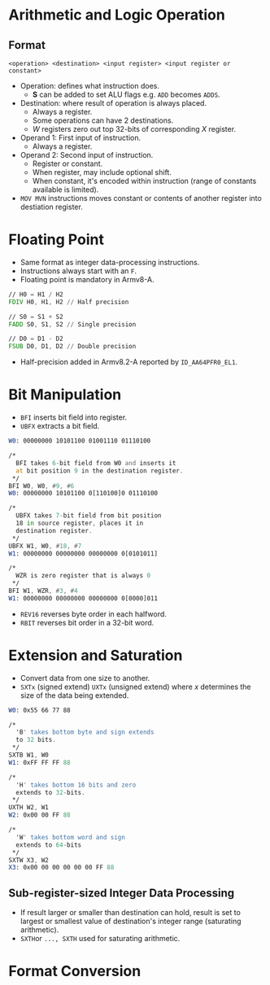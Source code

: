 <!--
  Author:  NE- https://github.com/NE-
  Date:    2022 September 06
  Purpose: ARM64 Data Processing notes.
-->

# Arithmetic and Logic Operation
## Format
```
<operation> <destination> <input register> <input register or constant>
```
- Operation: defines what instruction does.
  - **S** can be added to set ALU flags e.g. `ADD` becomes `ADDS`.
- Destination: where result of operation is always placed.
  - Always a register.
  - Some operations can have 2 destinations.
  - *W* registers zero out top 32-bits of corresponding *X* register.
- Operand 1: First input of instruction.
  - Always a register.
- Operand 2: Second input of instruction.
  - Register or constant.
  - When register, may include optional shift.
  - When constant, it's encoded within instruction (range of constants available is limited).
- `MOV MVN`  instructions moves constant or contents of another register into destiation register.

# Floating Point
- Same format as integer data-processing instructions.
- Instructions always start with an `F`.
- Floating point is mandatory in Armv8-A.
```asm
// H0 = H1 / H2
FDIV H0, H1, H2 // Half precision

// S0 = S1 + S2
FADD S0, S1, S2 // Single precision

// D0 = D1 - D2
FSUB D0, D1, D2 // Double precision
```
- Half-precision added in Armv8.2-A reported by `ID_AA64PFR0_EL1`.

# Bit Manipulation
- `BFI` inserts bit field into register.
- `UBFX` extracts a bit field.
```asm
W0: 00000000 10101100 01001110 01110100

/*
  BFI takes 6-bit field from W0 and inserts it 
  at bit position 9 in the destination register.
 */
BFI W0, W0, #9, #6
W0: 00000000 10101100 0[110100]0 01110100

/*
  UBFX takes 7-bit field from bit position
  18 in source register, places it in 
  destination register.
 */
UBFX W1, W0, #18, #7
W1: 00000000 00000000 00000000 0[0101011]

/*
  WZR is zero register that is always 0
 */
BFI W1, WZR, #3, #4
W1: 00000000 00000000 00000000 0[0000]011
```
- `REV16` reverses byte order in each halfword.
- `RBIT` reverses bit order in a 32-bit word.

# Extension and Saturation
- Convert data from one size to another.
- `SXTx` (signed extend) `UXTx` (unsigned extend) where *x* determines the size of the data being extended.
```asm
W0: 0x55 66 77 88

/*
  'B' takes bottom byte and sign extends
  to 32 bits.
 */
SXTB W1, W0
W1: 0xFF FF FF 88

/*
  'H' takes bottom 16 bits and zero
  extends to 32-bits.
 */
UXTH W2, W1
W2: 0x00 00 FF 88

/*
  'W' takes bottom word and sign
  extends to 64-bits
 */
SXTW X3, W2
X3: 0x00 00 00 00 00 00 FF 88
```

## Sub-register-sized Integer Data Processing
- If result larger or smaller than destination can hold, result is set to largest or smallest value of destination's integer range (saturating arithmetic).
- `SXTH`or `..., SXTH` used for saturating arithmetic.

# Format Conversion
